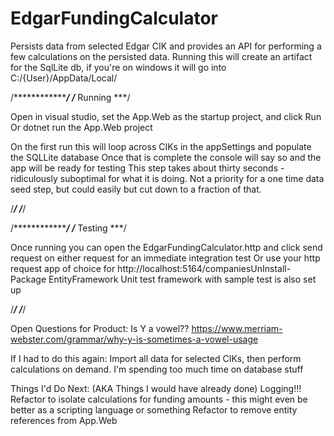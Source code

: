 # EdgarFundingCalculator
Persists data from selected Edgar CIK and provides an API for performing a few calculations on the persisted data.
Running this will create an artifact for the SqlLite db, if you're on windows it will go into C:/{User}/AppData/Local/

/***************/
/*** Running ***/

Open in visual studio, set the App.Web as the startup project, and click Run
Or dotnet run the App.Web project

On the first run this will loop across CIKs in the appSettings and populate the SQLLite database
Once that is complete the console will say so and the app will be ready for testing
This step takes about thirty seconds - ridiculously suboptimal for what it is doing.
Not a priority for a one time data seed step, but could easily but cut down to a fraction of that.

/***************/
/***************/


/***************/
/*** Testing ***/

Once running you can open the EdgarFundingCalculator.http and click send request on either request for an immediate integration test
Or use your http request app of choice for http://localhost:5164/companiesUnInstall-Package EntityFramework
Unit test framework with sample test is also set up

/***************/
/***************/

Open Questions for Product:
	Is Y a vowel?? https://www.merriam-webster.com/grammar/why-y-is-sometimes-a-vowel-usage

If I had to do this again:
	Import all data for selected CIKs, then perform calculations on demand.
	I'm spending too much time on database stuff

Things I'd Do Next: (AKA Things I would have already done)
	Logging!!!
	Refactor to isolate calculations for funding amounts - this might even be better as a scripting language or something
	Refactor to remove entity references from App.Web
